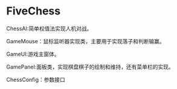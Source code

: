 # FiveChess
ChessAI:简单权值法实现人机对战。  

GameMouse：鼠标监听器实现类，主要用于实现落子和判断输赢。  

GameUI:游戏主窗体。  

GamePanel:面板类，实现棋盘棋子的绘制和维持，还有菜单栏的实现。  

ChessConfig：参数接口
